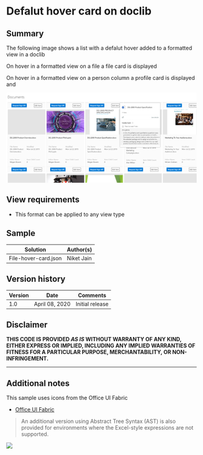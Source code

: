 # Defalut hover card on doclib

## Summary
The following image shows a list with a defalut hover added to a formatted view in a doclib

On hover in a formatted view on a file a file card is displayed

On hover in a formatted view on a person column a profile card is displayed and

![screenshot of the sample](./File_hover.png)

## View requirements
- This format can be applied to any view type

## Sample

Solution|Author(s)
--------|---------
File-hover-card.json | Niket Jain

## Version history

Version|Date|Comments
-------|----|--------
1.0|April 08, 2020|Initial release


## Disclaimer
**THIS CODE IS PROVIDED *AS IS* WITHOUT WARRANTY OF ANY KIND, EITHER EXPRESS OR IMPLIED, INCLUDING ANY IMPLIED WARRANTIES OF FITNESS FOR A PARTICULAR PURPOSE, MERCHANTABILITY, OR NON-INFRINGEMENT.**

---

## Additional notes
This sample uses icons from the Office UI Fabric

- [Office UI Fabric](https://developer.microsoft.com/en-us/fabric)

> An additional version using Abstract Tree Syntax (AST) is also provided for environments where the Excel-style expressions are not supported.

<img src="https://telemetry.sharepointpnp.com/sp-dev-list-formatting/column-samples/readme-template" />